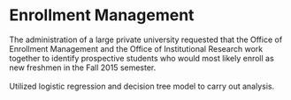 # Enrollment Management 

The administration of a large private university requested that the Office of Enrollment Management and the Office of Institutional Research work together to identify prospective students who would most likely enroll as new freshmen in the Fall 2015 semester. 
<br>
<br>
Utilized logistic regression and decision tree model to carry out analysis.
